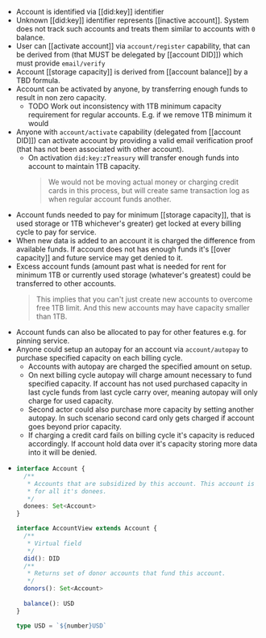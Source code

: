 - Account is identified via [[did:key]] identifier
- Unknown [[did:key]] identifier represents [[inactive account]]. System does not track such accounts and treats them similar to accounts with `0` balance.
- User can [[activate account]] via `account/register` capability, that can be derived from  (that MUST be delegated by [[account DID]]) which must provide `email/verify`
- Account [[storage capacity]] is derived from [[account balance]] by a TBD formula.
- Account can be activated by anyone, by transferring enough funds to result in non zero capacity.
	- TODO Work out inconsistency with 1TB minimum capacity requirement for regular accounts. E.g. if we remove 1TB minimum it would
- Anyone with `account/activate` capability (delegated from [[account DID]]) can activate account by providing a valid email verification proof (that has not been associated with other account).
	- On activation `did:key:zTreasury` will transfer enough funds into account to maintain 1TB capacity.
	  > We would not be moving actual money or charging credit cards in this process, but will create same transaction log as when regular account funds another.
- Account funds needed to pay for minimum [[storage capacity]], that is used storage or 1TB whichever's greater) get locked at every billing cycle to pay for service.
- When new data is added to an account it is charged the difference from available funds. If account does not has enough funds it's [[over capacity]] and future service may get denied to it.
- Excess account funds (amount past what is needed for rent for minimum 1TB or currently used storage (whatever's greatest) could be transferred to other accounts.
  > This implies that you can't just create new accounts to overcome free 1TB limit. And this new accounts may have capacity smaller than 1TB.
- Account funds can also be allocated to pay for other features e.g. for pinning service.
- Anyone could setup an autopay for an account via `account/autopay` to purchase specified capacity on each billing cycle.
	- Accounts with autopay are charged the specified amount on setup.
	- On next billing cycle autopay will charge amount necessary to fund specified capacity. If account has not used purchased capacity in last cycle funds from last cycle carry over, meaning autopay will only charge for used capacity.
	- Second actor could also purchase more capacity by setting another autopay. In such scenario second card only gets charged if account goes beyond prior capacity.
	- If charging a credit card fails on billing cycle it's capacity is reduced accordingly. If account hold data over it's capacity storing more data into it will be denied.
- ```ts
  interface Account {
    /**
     * Accounts that are subsidized by this account. This account is billed
     * for all it's donees.
     */
    donees: Set<Account>
  }
  
  interface AccountView extends Account {
    /**
     * Virtual field 
     */
    did(): DID
    /**
     * Returns set of donor accounts that fund this account.
     */
    donors(): Set<Account>
    
    balance(): USD
  }
  
  type USD = `${number}USD`
  ```